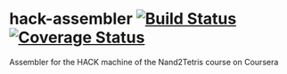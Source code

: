 # hack-assembler [![Build Status](https://travis-ci.org/kmate/hack-assembler.svg?branch=master)](https://travis-ci.org/kmate/hack-assembler)[![Coverage Status](https://coveralls.io/repos/github/kmate/hack-assembler/badge.svg?branch=master)](https://coveralls.io/github/kmate/hack-assembler?branch=master)
Assembler for the HACK machine of the Nand2Tetris course on Coursera
